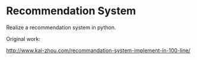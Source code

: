 # Recommendation System

Realize a recommendation system in python.

Original work:

http://www.kai-zhou.com/recommandation-system-implement-in-100-line/
